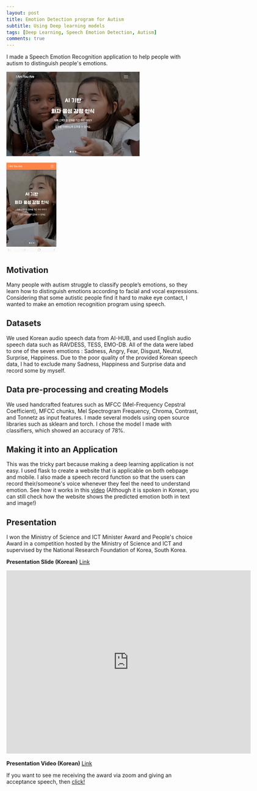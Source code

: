 ```yaml
---
layout: post
title: Emotion Detection program for Autism
subtitle: Using Deep learning models
tags: [Deep Learning, Speech Emotion Detection, Autism]
comments: true
---
```


I made a Speech Emotion Recognition application to help people with autism to distinguish people's emotions.

![web](assets/img/web_version_SparkVideo.gif)

![Mobile](assets/img/mobile_SparkVideo.gif)


## Motivation
Many people with autism struggle to classify people’s emotions, so they learn how to distinguish emotions according to facial and vocal expressions. 
Considering that some autistic people find it hard to make eye contact, I wanted to make an emotion recognition program using speech.

## Datasets
We used Korean audio speech data from AI-HUB, and used English audio speech data such as RAVDESS, TESS, EMO-DB. 
All of the data were labed to one of the seven emotions : Sadness, Angry, Fear, Disgust, Neutral, Surprise, Happiness.
Due to the poor quality of the provided Korean speech data, I had to exclude many Sadness, Happiness and Surprise data and record some by myself.

## Data pre-processing and creating Models
We used handcrafted features such as MFCC (Mel-Frequency Cepstral Coefficient), MFCC chunks, Mel Spectrogram Frequency, Chroma, Contrast, and Tonnetz as input features.
I made several models using open source libraries such as sklearn and torch. I chose the model I made with classifiers, which showed an accuracy of 78%.

## Making it into an Application
This was the tricky part because making a deep learning application is not easy. I used flask to create a website that is applicable on both oebpage and mobile.
I also made a speech record function so that the users can record their/someone's voice whenever they feel the need to understand emotion.
See how it works in this [video](https://drive.google.com/file/d/1M6jFdpfgQ6Jgj_SAguZOro39qF6Q9bo_/view?usp=sharing)
(Although it is spoken in Korean, you can still check how the website shows the predicted emotion both in text and image!)

## Presentation 
I won the Ministry of Science and ICT Minister Award and People's choice Award in a competition hosted by the Ministry of Science and ICT and supervised by the National Research Foundation of Korea, South Korea.

**Presentation Slide (Korean)** [Link](https://docs.google.com/presentation/d/17DgpZbf1asoJQJf36m4loNqFOfEx9ERT/edit?usp=sharing&ouid=112875109540923890739&rtpof=true&sd=true)

<iframe class="slide-presentation" src="https://docs.google.com/presentation/d/17DgpZbf1asoJQJf36m4loNqFOfEx9ERT/edit?usp=sharing&ouid=112875109540923890739&rtpof=true&sd=true" frameborder="0" width="640" height="480" allowfullscreen="true" mozallowfullscreen="true" webkitallowfullscreen="true"></iframe> 

**Presentation Video (Korean)** [Link](https://drive.google.com/file/d/1ONePrnRlefrQYtaU_vZbr0Fs7hEBupOz/view?usp=sharing)

If you want to see me receiving the award via zoom and giving an acceptance speech, then [click!](https://drive.google.com/file/d/1rzkk02eMN-kX6f76X0Mwk0mQFMG7kBoZ/view?usp=sharing)

